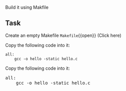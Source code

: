 Build it using Makfile
## Task

Create an empty Makefile
 `Makefile`{{open}} (Click here)
 
Copy the following code into it:
~~~~
all:
	gcc -o hello -static hello.c
~~~~

Copy the following code into it:
<pre class="file" data-target="clipboard">
all:
	gcc -o hello -static hello.c
</pre>
